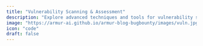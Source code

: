 ```yaml
---
title: "Vulnerability Scanning & Assessment"
description: "Explore advanced techniques and tools for vulnerability scanning, exploitation, privilege escalation, and mobile application security."
image: "https://armur-ai.github.io/armur-blog-bugbounty/images/vuln.jpg"
icon: "code"
draft: false
---
```


